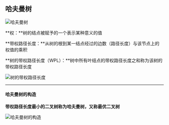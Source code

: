 ## 哈夫曼树

![哈夫曼树](D:\笔记\数据结构\思维导图\哈夫曼树.png)

**权：**树的结点被赋予的一个表示某种意义的值

**带权路径长度：**从树的根到某一结点经过的边数（路径长度）与该节点上的权值的乘积

**树的带权路径长度（WPL）：**树中所有叶结点的带权路径长度之和称为该树的带权路径长度



![树的带权路径长度](D:\笔记\数据结构\思维导图\树的带权路径长度.png)



---



#### 哈夫曼树的构造

**带权路径长度最小的二叉树称为哈夫曼树，又称最优二叉树**



![哈夫曼树的构造](D:\笔记\数据结构\思维导图\哈夫曼树的构造.png)